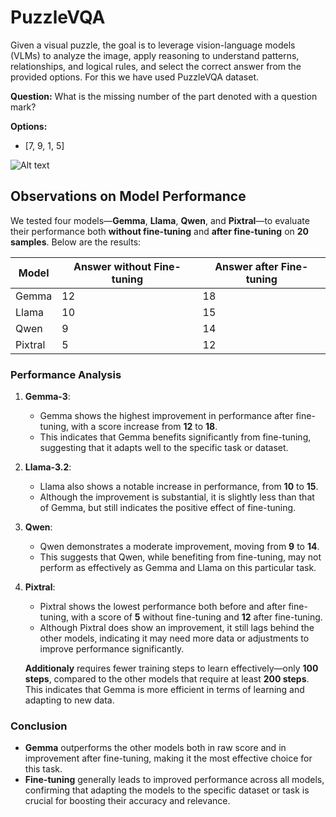 # PuzzleVQA
Given a visual puzzle, the goal is to leverage vision-language models (VLMs) to analyze the image, apply reasoning to understand patterns, relationships, and logical rules, and select the correct answer from the provided options. For this we have used PuzzleVQA dataset.

**Question:** What is the missing number of the part denoted with a question mark?

**Options:**  
- [7, 9, 1, 5]

![Alt text]([https://example.com/path/to/image.png](https://github.com/declare-lab/LLM-PuzzleTest/blob/master/PuzzleVQA/data/images/grid_number/grid_number_0000.png))
## Observations on Model Performance

We tested four models—**Gemma**, **Llama**, **Qwen**, and **Pixtral**—to evaluate their performance both **without fine-tuning** and **after fine-tuning** on **20 samples**. Below are the results:

| Model   | Answer without Fine-tuning | Answer after Fine-tuning |
|---------|----------------------------|--------------------------|
| Gemma   | 12                         | 18                       |
| Llama   | 10                         | 15                       |
| Qwen    | 9                          | 14                       |
| Pixtral | 5                          | 12                       |

### Performance Analysis

1. **Gemma-3**:
   - Gemma shows the highest improvement in performance after fine-tuning, with a score increase from **12** to **18**.
   - This indicates that Gemma benefits significantly from fine-tuning, suggesting that it adapts well to the specific task or dataset.

2. **Llama-3.2**:
   - Llama also shows a notable increase in performance, from **10** to **15**.
   - Although the improvement is substantial, it is slightly less than that of Gemma, but still indicates the positive effect of fine-tuning.

3. **Qwen**:
   - Qwen demonstrates a moderate improvement, moving from **9** to **14**.
   - This suggests that Qwen, while benefiting from fine-tuning, may not perform as effectively as Gemma and Llama on this particular task.

4. **Pixtral**:
   - Pixtral shows the lowest performance both before and after fine-tuning, with a score of **5** without fine-tuning and **12** after fine-tuning.
   - Although Pixtral does show an improvement, it still lags behind the other models, indicating it may need more data or adjustments to improve performance significantly.

   **Additionaly** requires fewer training steps to learn effectively—only **100 steps**, compared to the other models that require at least **200 steps**. This indicates that Gemma is more efficient in terms of learning and adapting to new data.

### Conclusion

- **Gemma** outperforms the other models both in raw score and in improvement after fine-tuning, making it the most effective choice for this task.
- **Fine-tuning** generally leads to improved performance across all models, confirming that adapting the models to the specific dataset or task is crucial for boosting their accuracy and relevance.
